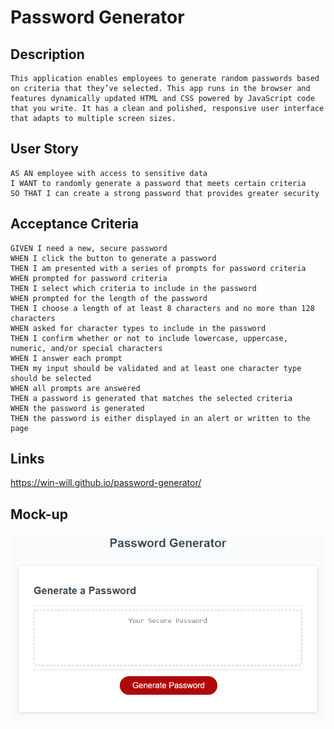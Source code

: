 # Password Generator

## Description

```
This application enables employees to generate random passwords based on criteria that they’ve selected. This app runs in the browser and features dynamically updated HTML and CSS powered by JavaScript code that you write. It has a clean and polished, responsive user interface that adapts to multiple screen sizes.

```

## User Story

```
AS AN employee with access to sensitive data
I WANT to randomly generate a password that meets certain criteria
SO THAT I can create a strong password that provides greater security
```

## Acceptance Criteria

```
GIVEN I need a new, secure password
WHEN I click the button to generate a password
THEN I am presented with a series of prompts for password criteria
WHEN prompted for password criteria
THEN I select which criteria to include in the password
WHEN prompted for the length of the password
THEN I choose a length of at least 8 characters and no more than 128 characters
WHEN asked for character types to include in the password
THEN I confirm whether or not to include lowercase, uppercase, numeric, and/or special characters
WHEN I answer each prompt
THEN my input should be validated and at least one character type should be selected
WHEN all prompts are answered
THEN a password is generated that matches the selected criteria
WHEN the password is generated
THEN the password is either displayed in an alert or written to the page
```
## Links

https://win-will.github.io/password-generator/

## Mock-up

![The Password Generator application displays a red button to "Generate Password".](./assets/images/03-javascript-homework-demo.png)


